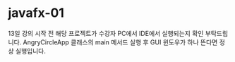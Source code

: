 # javafx-01


13일 강의 시작 전 해당 프로젝트가 수강자 PC에서 IDE에서 실행되는지 확인 부탁드립니다.
AngryCircleApp 클래스의 main 메서드 실행 후 GUI 윈도우가 하나 뜬다면 정상 실행입니다.
